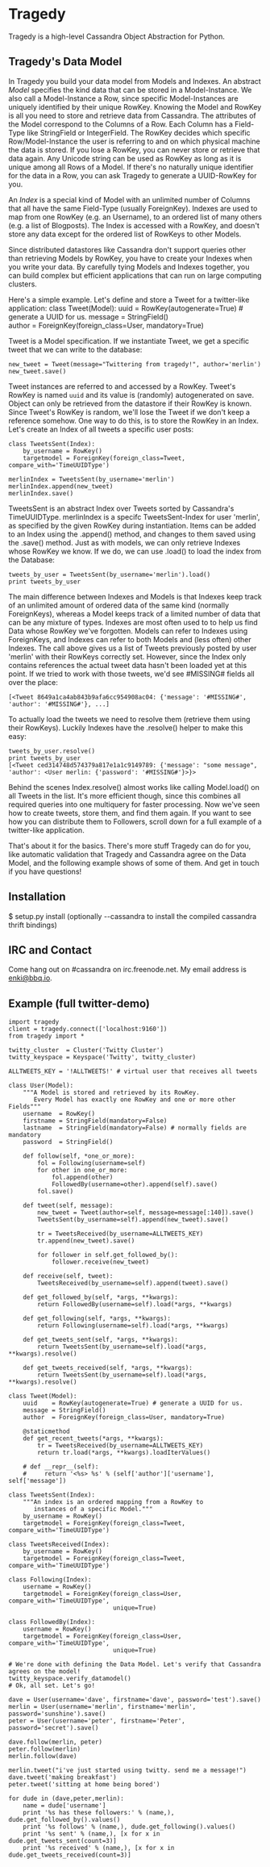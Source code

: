 # Tragedy

Tragedy is a high-level Cassandra Object Abstraction for Python.

## Tragedy's Data Model

In Tragedy you build your data model from Models and Indexes. An abstract *Model* specifies the kind data that can be stored in a Model-Instance. We also call a Model-Instance a Row, since specific Model-Instances are uniquely identified by their unique RowKey. Knowing the Model and RowKey is all you need to store and retrieve data from Cassandra. The attributes of the Model correspond to the Columns of a Row. Each Column has a Field-Type like StringField or IntegerField. The RowKey decides which specific Row/Model-Instance the user is referring to and on which physical machine the data is stored. If you lose a RowKey, you can never store or retrieve that data again. Any Unicode string can be used as RowKey as long as it is unique among all Rows of a Model. If there's no naturally unique identifier for the data in a Row, you can ask Tragedy to generate a UUID-RowKey for you.

An *Index* is a special kind of Model with an unlimited number of Columns that all have the same Field-Type (usually ForeignKey). Indexes are used to map from one RowKey (e.g. an Username), to an ordered list of many others (e.g. a list of Blogposts). The Index is accessed with a RowKey, and doesn't store any data except for the ordered list of RowKeys to other Models.

Since distributed datastores like Cassandra don't support queries other than retrieving Models by RowKey, you have to create your Indexes when you write your data. By carefully tying Models and Indexes together, you can build complex but efficient applications that can run on large computing clusters.

Here's a simple example. Let's define and store a Tweet for a twitter-like application:
	class Tweet(Model):
    	uuid    = RowKey(autogenerate=True) # generate a UUID for us.
    	message = StringField()    
    	author  = ForeignKey(foreign_class=User, mandatory=True)

Tweet is a Model specification. If we instantiate Tweet, we get a specific tweet that we can write to the database:

    new_tweet = Tweet(message="Twittering from tragedy!", author='merlin')
	new_tweet.save()

Tweet instances are referred to and accessed by a RowKey. Tweet's RowKey is named `uuid` and its value is (randomly) autogenerated on save. Object can only be retrieved from the datastore if their RowKey is known. Since Tweet's RowKey is random, we'll lose the Tweet if we don't keep a reference somehow. One way to do this, is to store the RowKey in an Index. Let's create an Index of all tweets a specific user posts:

	class TweetsSent(Index):
    	by_username = RowKey()
    	targetmodel = ForeignKey(foreign_class=Tweet, compare_with='TimeUUIDType')

	merlinIndex = TweetsSent(by_username='merlin')
	merlinIndex.append(new_tweet)
	merlinIndex.save()

TweetsSent is an abstract Index over Tweets sorted by Cassandra's TimeUUIDType. merlinIndex is a specifc TweetsSent-Index for user 'merlin', as specified by the given RowKey during instantiation. Items can be added to an Index using the .append() method, and changes to them saved using the .save() method. Just as with models, we can only retrieve Indexes whose RowKey we know. If we do, we can use .load() to load the index from the Database:

    tweets_by_user = TweetsSent(by_username='merlin').load()
	print tweets_by_user

The main difference between Indexes and Models is that Indexes keep track of an unlimited amount of ordered data of the same kind (normally ForeignKeys), whereas a Model keeps track of a limited number of data that can be any mixture of types. Indexes are most often used to to help us find Data whose RowKey we've forgotten. Models can refer to Indexes using ForeignKeys, and Indexes can refer to both Models and (less often) other Indexes. The call above gives us a list of Tweets previously posted by user 'merlin' with their RowKeys correctly set. However, since the Index only contains references the actual tweet data hasn't been loaded yet at this point. If we tried to work with those tweets, we'd see #MISSING# fields all over the place:

    [<Tweet 8649a1ca4ab843b9afa6cc954908ac04: {'message': '#MISSING#', 'author': '#MISSING#'}, ...]

To actually load the tweets we need to resolve them (retrieve them using their RowKeys). Luckily Indexes have the .resolve() helper to make this easy:

	tweets_by_user.resolve()
	print tweets_by_user
	[<Tweet ced314748d574379a817e1a1c9149789: {'message': "some message", 'author': <User merlin: {'password': '#MISSING#'}>}>

Behind the scenes Index.resolve() almost works like calling Model.load() on all Tweets in the list. It's more efficient though, since this combines all required queries into one multiquery for faster processing. Now we've seen how to create tweets, store them, and find them again. If you want to see how you can distribute them to Followers, scroll down for a full example of a twitter-like application.

That's about it for the basics. There's more stuff Tragedy can do for you, like automatic validation that Tragedy and Cassandra agree on the Data Model, and the following example shows of some of them. And get in touch if you have questions!

## Installation
  $ setup.py install   (optionally --cassandra to install the compiled cassandra thrift bindings)

## IRC and Contact
Come hang out on #cassandra on irc.freenode.net. My email address is enki@bbq.io.

## Example (full twitter-demo)

    import tragedy
    client = tragedy.connect(['localhost:9160'])
    from tragedy import *
    
    twitty_cluster  = Cluster('Twitty Cluster')
    twitty_keyspace = Keyspace('Twitty', twitty_cluster)
    
    ALLTWEETS_KEY = '!ALLTWEETS!' # virtual user that receives all tweets
    
    class User(Model):
        """A Model is stored and retrieved by its RowKey.
           Every Model has exactly one RowKey and one or more other Fields"""
        username  = RowKey()
        firstname = StringField(mandatory=False)
        lastname  = StringField(mandatory=False) # normally fields are mandatory
        password  = StringField()
    
        def follow(self, *one_or_more):
            fol = Following(username=self)
            for other in one_or_more:
                fol.append(other)
                FollowedBy(username=other).append(self).save()
            fol.save()
    
        def tweet(self, message):
            new_tweet = Tweet(author=self, message=message[:140]).save()
            TweetsSent(by_username=self).append(new_tweet).save()
            
            tr = TweetsReceived(by_username=ALLTWEETS_KEY)
            tr.append(new_tweet).save()
            
            for follower in self.get_followed_by():
                follower.receive(new_tweet)            
    
        def receive(self, tweet):
            TweetsReceived(by_username=self).append(tweet).save()
    
        def get_followed_by(self, *args, **kwargs):
            return FollowedBy(username=self).load(*args, **kwargs)
    
        def get_following(self, *args, **kwargs):
            return Following(username=self).load(*args, **kwargs)
    
        def get_tweets_sent(self, *args, **kwargs):
            return TweetsSent(by_username=self).load(*args, **kwargs).resolve()
    
        def get_tweets_received(self, *args, **kwargs):
            return TweetsSent(by_username=self).load(*args, **kwargs).resolve()
    
    class Tweet(Model):
        uuid    = RowKey(autogenerate=True) # generate a UUID for us.
        message = StringField()    
        author  = ForeignKey(foreign_class=User, mandatory=True)
    
        @staticmethod
        def get_recent_tweets(*args, **kwargs):
            tr = TweetsReceived(by_username=ALLTWEETS_KEY)
            return tr.load(*args, **kwargs).loadIterValues()
    
        # def __repr__(self):
        #     return '<%s> %s' % (self['author']['username'], self['message'])
    
    class TweetsSent(Index):
        """An index is an ordered mapping from a RowKey to
           instances of a specific Model."""
        by_username = RowKey()
        targetmodel = ForeignKey(foreign_class=Tweet, compare_with='TimeUUIDType')
    
    class TweetsReceived(Index):
        by_username = RowKey()
        targetmodel = ForeignKey(foreign_class=Tweet, compare_with='TimeUUIDType')
    
    class Following(Index):
        username = RowKey()
        targetmodel = ForeignKey(foreign_class=User, compare_with='TimeUUIDType', 
                                 unique=True)    
    
    class FollowedBy(Index):
        username = RowKey()
        targetmodel = ForeignKey(foreign_class=User, compare_with='TimeUUIDType',
                                 unique=True)
    
    # We're done with defining the Data Model. Let's verify that Cassandra agrees on the model!
    twitty_keyspace.verify_datamodel()
    # Ok, all set. Let's go!
    
    dave = User(username='dave', firstname='dave', password='test').save()
    merlin = User(username='merlin', firstname='merlin', password='sunshine').save()
    peter = User(username='peter', firstname='Peter', password='secret').save()
    
    dave.follow(merlin, peter)
    peter.follow(merlin)
    merlin.follow(dave)
    
    merlin.tweet("i've just started using twitty. send me a message!")
    dave.tweet('making breakfast')
    peter.tweet('sitting at home being bored')
    
    for dude in (dave,peter,merlin):
        name = dude['username']
        print '%s has these followers:' % (name,), dude.get_followed_by().values()
        print '%s follows' % (name,), dude.get_following().values()
        print '%s sent' % (name,), [x for x in dude.get_tweets_sent(count=3)]
        print '%s received' % (name,), [x for x in dude.get_tweets_received(count=3)]
